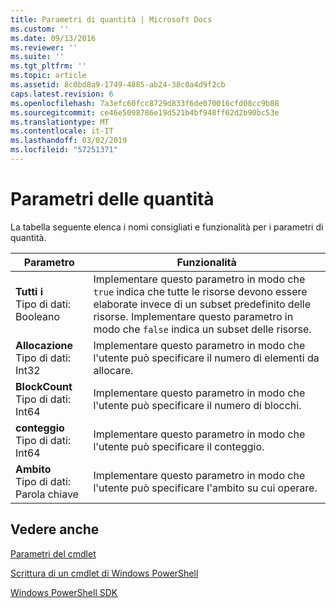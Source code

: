 ```yaml
---
title: Parametri di quantità | Microsoft Docs
ms.custom: ''
ms.date: 09/13/2016
ms.reviewer: ''
ms.suite: ''
ms.tgt_pltfrm: ''
ms.topic: article
ms.assetid: 8c0bd8a9-1749-4885-ab24-38c0a4d9f2cb
caps.latest.revision: 6
ms.openlocfilehash: 7a3efc60fcc8729d833f6de070016cfd08cc9b88
ms.sourcegitcommit: ce46e5098786e19d521b4bf948ff62d2b90bc53e
ms.translationtype: MT
ms.contentlocale: it-IT
ms.lasthandoff: 03/02/2019
ms.locfileid: "57251371"
---
```

# <a name="quantity-parameters"></a>Parametri delle quantità

La tabella seguente elenca i nomi consigliati e funzionalità per i parametri di quantità.

|Parametro|Funzionalità|
|---|---|
|**Tutti i**<br>Tipo di dati: Booleano|Implementare questo parametro in modo che `true` indica che tutte le risorse devono essere elaborate invece di un subset predefinito delle risorse. Implementare questo parametro in modo che `false` indica un subset delle risorse.|
|**Allocazione**<br>Tipo di dati: Int32|Implementare questo parametro in modo che l'utente può specificare il numero di elementi da allocare.|
|**BlockCount**<br>Tipo di dati: Int64|Implementare questo parametro in modo che l'utente può specificare il numero di blocchi.|
|**conteggio**<br>Tipo di dati: Int64|Implementare questo parametro in modo che l'utente può specificare il conteggio.|
|**Ambito**<br>Tipo di dati: Parola chiave|Implementare questo parametro in modo che l'utente può specificare l'ambito su cui operare.|

## <a name="see-also"></a>Vedere anche

[Parametri del cmdlet](./cmdlet-parameters.md)

[Scrittura di un cmdlet di Windows PowerShell](./writing-a-windows-powershell-cmdlet.md)

[Windows PowerShell SDK](../windows-powershell-reference.md)
